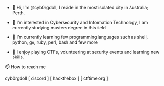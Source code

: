  - 👋 Hi, I’m @cyb0rgdoll, I reside in the most isolated city in Australia; Perth.
  
 - 👀 I’m interested in Cybersecurity and Information Technology, I am currently studying masters degree in this field.
  
-  🌱 I’m currently learning few programming languages such as shell, python, go, ruby, perl, bash and few more.
  
-  💞️ I enjoy playing CTFs, volunteering at security events and learning new skills.

  

📫 How to reach me 

cyb0rgdoll
[ discord ] 
[ hackthebox ]
[ ctftime.org ]


<!---
cyb0rgdoll/cyb0rgdoll is a ✨ special ✨ repository because its `README.md` (this file) appears on your GitHub profile.
You can click the Preview link to take a look at your changes.
--->
